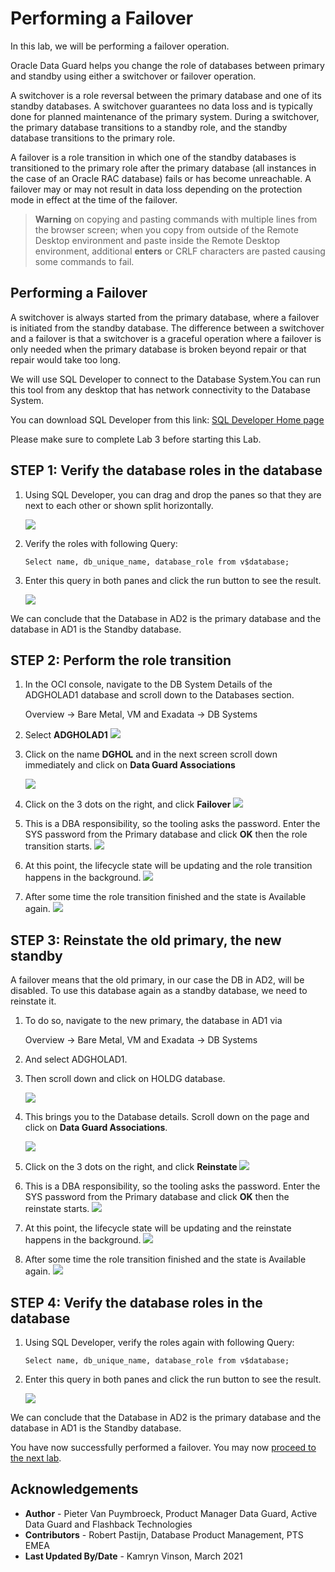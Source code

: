 # Performing a Failover

In this lab, we will be performing a failover operation.

Oracle Data Guard helps you change the role of databases between primary and standby using either a switchover or failover operation.

A switchover is a role reversal between the primary database and one of its standby databases. A switchover guarantees no data loss and is typically done for planned maintenance of the primary system. During a switchover, the primary database transitions to a standby role, and the standby database transitions to the primary role.

A failover is a role transition in which one of the standby databases is transitioned to the primary role after the primary database (all instances in the case of an Oracle RAC database) fails or has become unreachable. A failover may or may not result in data loss depending on the protection mode in effect at the time of the failover.

> **Warning** on copying and pasting commands with multiple lines from the browser screen; when you copy from outside of the Remote Desktop environment and paste inside the Remote Desktop environment, additional **enters** or CRLF characters are pasted causing some commands to fail. 


## Performing a Failover

A switchover is always started from the primary database, where a failover is initiated from the standby database. 
The difference between a switchover and a failover is that a switchover is a graceful operation where a failover is only needed when the primary database is broken beyond repair or that repair would take too long. 

We will use SQL Developer to connect to the Database System.You can run this tool from any desktop that has network connectivity to the Database System.

You can download SQL Developer from this link: [SQL Developer Home page](https://www.oracle.com/be/database/technologies/appdev/sqldeveloper-landing.html) 

Please make sure to complete Lab 3 before starting this Lab.


## **STEP 1**: Verify the database roles in the database

1. Using SQL Developer, you can drag and drop the panes so that they are next to each other or shown split horizontally. 

    ![](./images/Failover-01.png)


2. Verify the roles with following Query:

    ````
    Select name, db_unique_name, database_role from v$database;
    ````

3. Enter this query in both panes and click the run button to see the result.

    ![](./images/Failover-02.png)

We can conclude that the Database in AD2 is the primary database and the database in AD1 is the Standby database.


## **STEP 2**: Perform the role transition

1. In the OCI console, navigate to the DB System Details of the ADGHOLAD1 database and scroll down to the Databases section.

    Overview
    -> Bare Metal, VM and Exadata
    -> DB Systems

2. Select **ADGHOLAD1**
    ![](./images/Failover-03.png)

3. Click on the name **DGHOL** and in the next screen scroll down immediately and click on **Data Guard Associations**

    ![](./images/Failover-04.png)

4. Click on the 3 dots on the right, and click **Failover**
    ![](./images/Failover-05.png)

5. This is a DBA responsibility, so the tooling asks the password. Enter the SYS password from the Primary database and click **OK** then the role transition starts.
    ![](./images/Failover-06.png)

6. At this point, the lifecycle state will be updating and the role transition happens in the background.
    ![](./images/Failover-07.png)

7. After some time the role transition finished and the state is Available again. 
    ![](./images/Failover-08.png)

## **STEP 3**: Reinstate the old primary, the new standby

A failover means that the old primary, in our case the DB in AD2, will be disabled. To use this database again as a standby database, we need to reinstate it.

1. To do so, navigate to the new primary, the database in AD1 via 

    Overview
    -> Bare Metal, VM and Exadata
    -> DB Systems

2. And select ADGHOLAD1.
3. Then scroll down and click on HOLDG database.

    ![](./images/Failover-09.png)

4. This brings you to the Database details. Scroll down on the page and click on **Data Guard Associations**.
 
    ![](./images/Failover-10.png)

5. Click on the 3 dots on the right, and click **Reinstate**
    ![](./images/Failover-11.png)

6. This is a DBA responsibility, so the tooling asks the password. Enter the SYS password from the Primary database and click **OK** then the reinstate starts.
    ![](./images/Failover-12.png)

7. At this point, the lifecycle state will be updating and the reinstate happens in the background.
    ![](./images/Failover-13.png)

8. After some time the role transition finished and the state is Available again. 
    ![](./images/Failover-14.png)


## **STEP 4**: Verify the database roles in the database

1. Using SQL Developer, verify the roles again with following Query:

    ````
    Select name, db_unique_name, database_role from v$database;
    ````

2. Enter this query in both panes and click the run button to see the result.

    ![](./images/Failover-15.png)

We can conclude that the Database in AD2 is the primary database and the database in AD1 is the Standby database.

You have now successfully performed a failover. You may now [proceed to the next lab](#next).


## Acknowledgements

- **Author** - Pieter Van Puymbroeck, Product Manager Data Guard, Active Data Guard and Flashback Technologies
- **Contributors** - Robert Pastijn, Database Product Management, PTS EMEA
- **Last Updated By/Date** -  Kamryn Vinson, March 2021